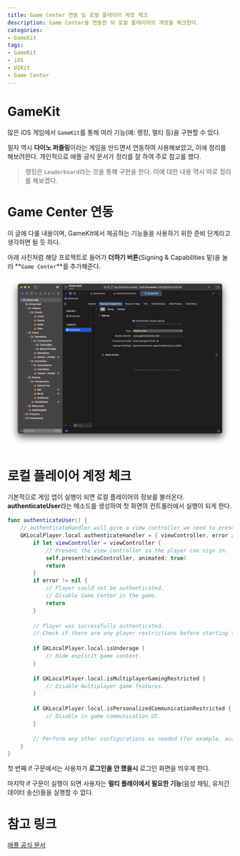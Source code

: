 ```yaml
---
title: Game Center 연동 및 로컬 플레이어 계정 체크
description: Game Center을 연동한 뒤 로컬 플레이어의 계정을 체크한다.
categories:
- GameKit
tags:
- GameKit
- iOS
- UIKit
- Game Center
---
```


# GameKit
많은 iOS 게임에서 `GameKit`를 통해 여러 기능(예: 랭킹, 멀티 등)을 구현할 수 있다.

필자 역시 **다이노 퍼즐링**이라는 게임을 만드면서 연동하여 사용해보았고, 이에 정리를 해보려한다. 개인적으로 애플 공식 문서가 정리를 잘 하여 주로 참고를 했다.

> 랭킹은 `Leaderboard`라는 것을 통해 구현을 한다. 이에 대한 내용 역시 따로 정리를 해보겠다.

# Game Center 연동
이 글에 다룰 내용이며, GameKit에서 제공하는 기능들을 사용하기 위한 준비 단계라고 생각하면 될 듯 하다.

아래 사진처럼 해당 프로젝트로 들어가 **더하기 버튼**(Signing & Capabilities 밑)을 눌러 **`Game Center`**를 추가해준다.

![](/images/gamekit/project.png)

# 로컬 플레이어 계정 체크
기본적으로 게임 앱이 실행이 되면 로컬 플레이어의 정보를 불러온다. **authenticateUser**라는 메소드를 생성하여 첫 화면의 컨트롤러에서 실행이 되게 한다.

```swift
func authenticateUser() {
    // authenticateHandler will give a view controller we need to present it
    GKLocalPlayer.local.authenticateHandler = { viewController, error in
        if let viewController = viewController {
            // Present the view controller so the player can sign in.
            self.present(viewController, animated: true)
            return
        }
        if error != nil {
            // Player could not be authenticated.
            // Disable Game Center in the game.
            return
        }
        
        // Player was successfully authenticated.
        // Check if there are any player restrictions before starting the game.
        
        if GKLocalPlayer.local.isUnderage {
            // Hide explicit game content.
        }
        
        if GKLocalPlayer.local.isMultiplayerGamingRestricted {
            // Disable multiplayer game features.
        }
        
        if GKLocalPlayer.local.isPersonalizedCommunicationRestricted {
            // Disable in game communication UI.
        }
        
        // Perform any other configurations as needed (for example, access point).
    }
}
```

첫 번째 if 구문에서는 사용자가 **로그인을 안 했을시** 로그인 화면을 띄우게 한다.

마지막 if 구문이 실행이 되면 사용자는 **멀티 플레이에서 필요한 기능**(음성 채팅, 유저간 데이터 송신)들을 실행할 수 없다.

# 참고 링크
[애플 공식 문서](https://developer.apple.com/documentation/gamekit)